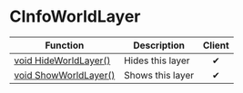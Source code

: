 # CInfoWorldLayer
Function|Description|Client
--|--|:--:
[void HideWorldLayer()](HideWorldLayer)|Hides this layer|✔
[void ShowWorldLayer()](ShowWorldLayer)|Shows this layer|✔
